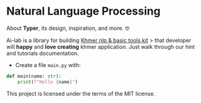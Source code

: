 # Natural Language Processing

About **Typer**, its design, inspiration, and more. 🤓


Ai-lab is a library for building  <a href="https://fastapi.tiangolo.com" class="external-link" target="_blank">Khmer nlp & basic tools kit</a> > that developer will **happy** and **love creating** khmer application. Just walk through our hint and tutorials documentation.

* Create a file `main.py` with:

```Python
def main(name: str):
    print(f"Hello {name}")
```

This project is licensed under the terms of the MIT license.
